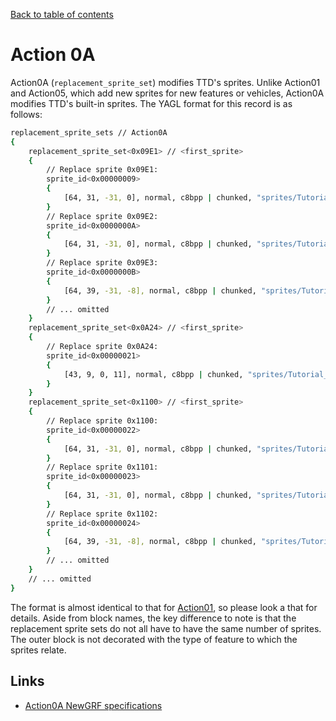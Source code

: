 [Back to table of contents](../index.md)

# Action 0A 

Action0A (`replacement_sprite_set`) modifies TTD's sprites. Unlike Action01 and Action05, which add new sprites for new features or vehicles, Action0A modifies TTD's built-in sprites. The YAGL format for this record is as follows:

```bash
replacement_sprite_sets // Action0A
{
    replacement_sprite_set<0x09E1> // <first_sprite>
    {
        // Replace sprite 0x09E1:
        sprite_id<0x00000009>
        {
            [64, 31, -31, 0], normal, c8bpp | chunked, "sprites/Tutorial_Bridge_00-8bpp-normal-0.png", [10, 10];
        }
        // Replace sprite 0x09E2:
        sprite_id<0x0000000A>
        {
            [64, 31, -31, 0], normal, c8bpp | chunked, "sprites/Tutorial_Bridge_00-8bpp-normal-0.png", [84, 10];
        }
        // Replace sprite 0x09E3:
        sprite_id<0x0000000B>
        {
            [64, 39, -31, -8], normal, c8bpp | chunked, "sprites/Tutorial_Bridge_00-8bpp-normal-0.png", [158, 10];
        }
        // ... omitted
    }
    replacement_sprite_set<0x0A24> // <first_sprite>
    {
        // Replace sprite 0x0A24:
        sprite_id<0x00000021>
        {
            [43, 9, 0, 11], normal, c8bpp | chunked, "sprites/Tutorial_Bridge_00-8bpp-normal-0.png", [134, 108];
        }
    }
    replacement_sprite_set<0x1100> // <first_sprite>
    {
        // Replace sprite 0x1100:
        sprite_id<0x00000022>
        {
            [64, 31, -31, 0], normal, c8bpp | chunked, "sprites/Tutorial_Bridge_00-8bpp-normal-0.png", [187, 108];
        }
        // Replace sprite 0x1101:
        sprite_id<0x00000023>
        {
            [64, 31, -31, 0], normal, c8bpp | chunked, "sprites/Tutorial_Bridge_00-8bpp-normal-0.png", [261, 108];
        }
        // Replace sprite 0x1102:
        sprite_id<0x00000024>
        {
            [64, 39, -31, -8], normal, c8bpp | chunked, "sprites/Tutorial_Bridge_00-8bpp-normal-0.png", [335, 108];
        }
        // ... omitted
    }
    // ... omitted
}
```

The format is almost identical to that for [Action01](action01.md), so please look a that for details. Aside from block names, the key difference to note is that the replacement sprite sets do not all have to have the same number of sprites. The outer block is not decorated with the type of feature to which the sprites relate.

## Links
- [Action0A NewGRF specifications](https://newgrf-specs.tt-wiki.net/wiki/ActionA)
